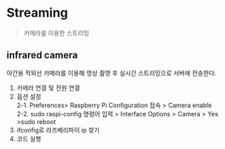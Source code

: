 # Streaming
>카메라를 이용한 스트리밍

## infrared camera
야간용 적외선 카메라를 이용해 영상 촬영 후 실시간 스트리밍으로 서버에 전송한다. </br>
1. 카메라 연결 및 전원 연결 </br>
2. 옵션 설정 </br>
2-1. Preferences> Raspberry Pi Configuration 접속 > Camera enable </br>
2-2. sudo raspi-config 명령어 입력 > Interface Options > Camera > Yes >sudo reboot </br>
3. ifconfig로 라즈베리파이 ip 찾기 </br>
4. 코드 실행</br>
